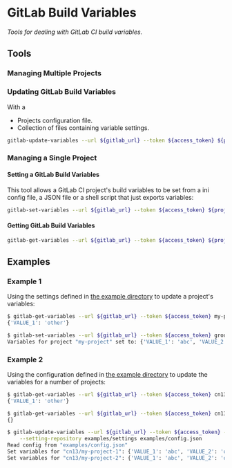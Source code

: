 # GitLab Build Variables
_Tools for dealing with GitLab CI build variables._


## Tools
### Managing Multiple Projects
### Updating GitLab Build Variables
With a
- Projects configuration file.
- Collection of files containing variable settings.
```bash
gitlab-update-variables --url ${gitlab_url} --token ${access_token} ${project} ${location_of_variables}
```

### Managing a Single Project
#### Setting a GitLab Build Variables
This tool allows a GitLab CI project's build variables to be set from a ini config file, a JSON file or a shell script 
that just exports variables:
```bash
gitlab-set-variables --url ${gitlab_url} --token ${access_token} ${project} ${location_of_variables}
```

#### Getting GitLab Build Variables
```bash
gitlab-get-variables --url ${gitlab_url} --token ${access_token} ${project}
```


## Examples
### Example 1
Using the settings defined in [the example directory](examples/settings) to update a project's variables:
```bash
$ gitlab-get-variables --url ${gitlab_url} --token ${access_token} my-project
{'VALUE_1': 'other'}

$ gitlab-set-variables --url ${gitlab_url} --token ${access_token} group/my-project common.json group.sh project.ini  
Variables for project "my-project" set to: {'VALUE_1': 'abc', 'VALUE_2': 'def', 'VALUE_3': 'ghi'}
```

### Example 2
Using the configuration defined in [the example directory](examples/config.json) to update the variables for a number 
of projects:
```bash
$ gitlab-get-variables --url ${gitlab_url} --token ${access_token} cn13/my-project-1
{'VALUE_1': 'other'}

$ gitlab-get-variables --url ${gitlab_url} --token ${access_token} cn13/my-project-2
{}

$ gitlab-update-variables --url ${gitlab_url} --token ${access_token} --default-setting-extension json ini sh \
    --setting-repository examples/settings examples/config.json
Read config from "examples/config.json"
Set variables for "cn13/my-project-1": {'VALUE_1': 'abc', 'VALUE_2': 'other', 'VALUE_3': 'other'}
Set variables for "cn13/my-project-2": {'VALUE_1': 'abc', 'VALUE_2': 'other', 'VALUE_3': 'ghi'}
```


